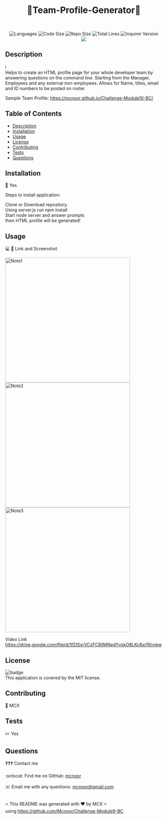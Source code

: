 <h1 align="center">👋Team-Profile-Generator👋</h1>
  
</br>
<p align="center">
    <img src="https://img.shields.io/github/languages/count/Mcnoor/Challenge-Module10-BC?style=for-the-badge" alt="Languages" /> 
    <img src="https://img.shields.io/github/languages/code-size/Mcnoor/Challenge-Module10-BC?style=for-the-badge" alt="Code Size" />
    <img src="https://img.shields.io/github/repo-size/Mcnoor/Challenge-Module10-BC?style=for-the-badge" alt="Repo Size" />  
    <img src="https://img.shields.io/tokei/lines/github/Mcnoor/Challenge-Module10-BC?style=for-the-badge" alt="Total Lines" />
    <img src="https://img.shields.io/github/package-json/dependency-version/Mcnoor/Challenge-Module10-BC/inquirer?style=for-the-badge" alt="Inquirer Version" />
  <br>
    <img src="https://img.shields.io/badge/license-MIT-brightgreen" />
    
</p>

## Description

ℹ️  <br>
Helps to create an HTML profile page for your whole developer team by answering questions on the command line. Starting from the Manager, Employees and any external non-employees. Allows for Name, titles, email and ID numbers to be posted on roster.

Sample Team Profile:
https://mcnoor.github.io/Challenge-Module10-BC/

## Table of Contents

- [Description](#description)
- [Installation](#installation)
- [Usage](#usage)
- [License](#license)
- [Contributing](#contributing)
- [Tests](#tests)
- [Questions](#questions)

## Installation

💾 Yes

Steps to install application:

Clone or Download repository. <br>
Using server.js run npm install <br>
Start node server and answer prompts <br>
then HTML profile will be generated! <br>

## Usage

💻 📱 Link and Screenshot

<img width="400" alt=" Note1" src="[https://raw.githubusercontent.com/Mcnoor/Challenge-Module10-BC/main/Media/Screen%20Shot%202022-05-16%20at%207.23.33%20PM.png](https://raw.githubusercontent.com/Mcnoor/Challenge-Module11-BC-/main/Media/Note-taker-1.png)">

<img width="400" alt=" Note2" src="[https://raw.githubusercontent.com/Mcnoor/Challenge-Module10-BC/main/Media/Screen%20Shot%202022-05-16%20at%207.24.09%20PM.png](https://raw.githubusercontent.com/Mcnoor/Challenge-Module11-BC-/main/Media/Note-taker-2.png)">

<img width="400" alt=" Note3" src="[https://raw.githubusercontent.com/Mcnoor/Challenge-Module10-BC/main/Media/Screen%20Shot%202022-05-16%20at%208.21.05%20PM.png](https://raw.githubusercontent.com/Mcnoor/Challenge-Module11-BC-/main/Media/Note-taker-3.png)">

Video Link <br>
https://drive.google.com/file/d/1fZtSxrVCzFC8lIMNedYyskO8LKc8xrf9/view

## License

![badge](https://img.shields.io/badge/license-MIT-blue)
<br />
This application is covered by the MIT license.

## Contributing

👥 MCX

## Tests

✏️ Yes

## Questions

❓❓❓ Contact me<br />
<br />
:octocat: Find me on GitHub: [mcnoor](https://github.com/Mcnoor/Challenge-Module10-BC)<br />
<br />
✉️ Email me with any questions: mcnoor@gmail.com<br /><br />

⭐ This README was generated with ❤️ by MCX ⭐ <br> using https://github.com/Mcnoor/Challenge-Module9-BC
  
